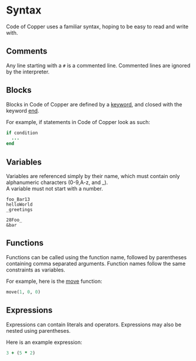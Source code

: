 # Syntax

Code of Copper uses a familiar syntax, hoping to be easy to read and write with.

## Comments
Any line starting with a `#` is a commented line. Commented lines are ignored by the interpreter.

## Blocks
Blocks in Code of Copper are defined by a [keyword](/keywords), and closed with the keyword [end](/keywords#end).

For example, if statements in Code of Copper look as such:

```ruby
if condition
  ...
end
```

## Variables
Variables are referenced simply by their name, which must contain only alphanumeric characters (0-9,A-z, and _).  
A variable must not start with a number.

```title="Examples of Valid Variables"
foo_Bar13
helloWorld
_greetings
```

```title="Examples of Invalid Variables"
28Foo_
&bar
```

## Functions
Functions can be called using the function name, followed by parentheses containing comma separated arguments.
Function names follow the same constraints as variables.

For example, here is the [move](/stdlib#move) function:
```ruby
move(1, 0, 0)
```

## Expressions
Expressions can contain literals and operators. Expressions may also be nested using parentheses.

Here is an example expression:
```ruby
3 + (5 * 2)
```